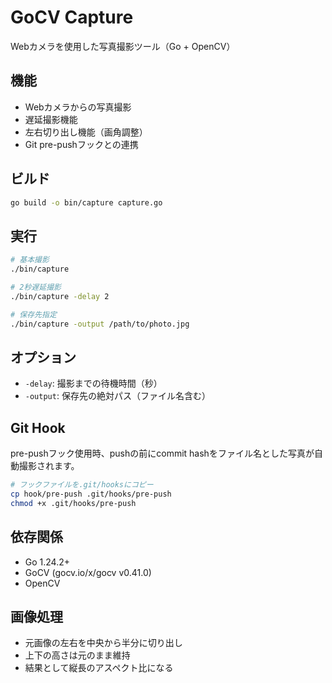 # GoCV Capture

Webカメラを使用した写真撮影ツール（Go + OpenCV）

## 機能

- Webカメラからの写真撮影
- 遅延撮影機能
- 左右切り出し機能（画角調整）
- Git pre-pushフックとの連携

## ビルド

```bash
go build -o bin/capture capture.go
```

## 実行

```bash
# 基本撮影
./bin/capture

# 2秒遅延撮影
./bin/capture -delay 2

# 保存先指定
./bin/capture -output /path/to/photo.jpg
```

## オプション

- `-delay`: 撮影までの待機時間（秒）
- `-output`: 保存先の絶対パス（ファイル名含む）

## Git Hook

pre-pushフック使用時、pushの前にcommit hashをファイル名とした写真が自動撮影されます。

```bash
# フックファイルを.git/hooksにコピー
cp hook/pre-push .git/hooks/pre-push
chmod +x .git/hooks/pre-push
```

## 依存関係

- Go 1.24.2+
- GoCV (gocv.io/x/gocv v0.41.0)
- OpenCV

## 画像処理

- 元画像の左右を中央から半分に切り出し
- 上下の高さは元のまま維持
- 結果として縦長のアスペクト比になる